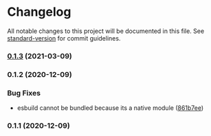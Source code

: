 # Changelog

All notable changes to this project will be documented in this file. See [standard-version](https://github.com/conventional-changelog/standard-version) for commit guidelines.

### [0.1.3](https://github.com/eladb/cfunctions/compare/v0.1.2...v0.1.3) (2021-03-09)

### 0.1.2 (2020-12-09)


### Bug Fixes

* esbuild cannot be bundled because its a native module ([861b7ee](https://github.com/eladb/cfunctions/commit/861b7eefd5874897dd4cdf4f977c31ffbbd76b7b))

### 0.1.1 (2020-12-09)
